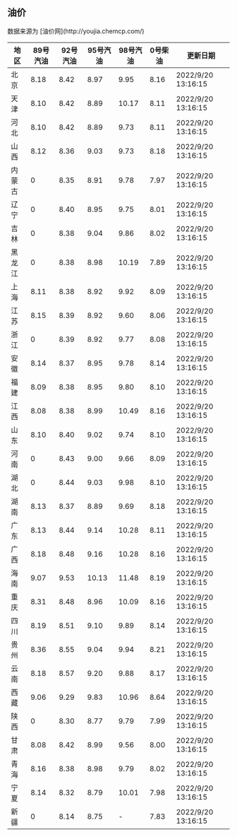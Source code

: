 
<!DOCTYPE html>
<html lang="zh-cn">
<head>
<link href="https://cdn.jsdelivr.net/gh/RookieFanzk/link/github.css" rel="stylesheet">
</head>

<body>
<h2>油价</h2>
<p>数据来源为 [油价网](http://youjia.chemcp.com/) </p>
<table>
<thead>
<tr>
<th>地区</th>
<th>89号汽油</th>
<th>92号汽油</th>
<th>95号汽油</th>
<th>98号汽油</th>
<th>0号柴油</th>
<th>更新日期</th>
</tr>
</thead>
<tbody>
<tr>
<td>北京</td>
<td>8.18</td>
<td>8.42</td>
<td>8.97</td>
<td>9.95</td>
<td>8.16</td>
<td>2022/9/20 13:16:15</td>
</tr>
<tr>
<td>天津</td>
<td>8.10</td>
<td>8.42</td>
<td>8.89</td>
<td>10.17</td>
<td>8.11</td>
<td>2022/9/20 13:16:15</td>
</tr>
<tr>
<td>河北</td>
<td>8.10</td>
<td>8.42</td>
<td>8.89</td>
<td>9.73</td>
<td>8.11</td>
<td>2022/9/20 13:16:15</td>
</tr>
<tr>
<td>山西</td>
<td>8.12</td>
<td>8.36</td>
<td>9.03</td>
<td>9.73</td>
<td>8.18</td>
<td>2022/9/20 13:16:15</td>
</tr>
<tr>
<td>内蒙古</td>
<td>0</td>
<td>8.35</td>
<td>8.91</td>
<td>9.78</td>
<td>7.97</td>
<td>2022/9/20 13:16:15</td>
</tr>
<tr>
<td>辽宁</td>
<td>0</td>
<td>8.40</td>
<td>8.95</td>
<td>9.75</td>
<td>8.01</td>
<td>2022/9/20 13:16:15</td>
</tr>
<tr>
<td>吉林</td>
<td>0</td>
<td>8.38</td>
<td>9.04</td>
<td>9.86</td>
<td>8.02</td>
<td>2022/9/20 13:16:15</td>
</tr>
<tr>
<td>黑龙江</td>
<td>0</td>
<td>8.38</td>
<td>8.98</td>
<td>10.19</td>
<td>7.89</td>
<td>2022/9/20 13:16:15</td>
</tr>
<tr>
<td>上海</td>
<td>8.11</td>
<td>8.38</td>
<td>8.92</td>
<td>9.92</td>
<td>8.09</td>
<td>2022/9/20 13:16:15</td>
</tr>
<tr>
<td>江苏</td>
<td>8.15</td>
<td>8.39</td>
<td>8.92</td>
<td>9.60</td>
<td>8.06</td>
<td>2022/9/20 13:16:15</td>
</tr>
<tr>
<td>浙江</td>
<td>0</td>
<td>8.39</td>
<td>8.92</td>
<td>9.77</td>
<td>8.08</td>
<td>2022/9/20 13:16:15</td>
</tr>
<tr>
<td>安徽</td>
<td>8.14</td>
<td>8.37</td>
<td>8.95</td>
<td>9.78</td>
<td>8.14</td>
<td>2022/9/20 13:16:15</td>
</tr>
<tr>
<td>福建</td>
<td>8.09</td>
<td>8.38</td>
<td>8.95</td>
<td>9.80</td>
<td>8.10</td>
<td>2022/9/20 13:16:15</td>
</tr>
<tr>
<td>江西</td>
<td>8.08</td>
<td>8.38</td>
<td>8.99</td>
<td>10.49</td>
<td>8.16</td>
<td>2022/9/20 13:16:15</td>
</tr>
<tr>
<td>山东</td>
<td>8.10</td>
<td>8.40</td>
<td>9.02</td>
<td>9.74</td>
<td>8.10</td>
<td>2022/9/20 13:16:15</td>
</tr>
<tr>
<td>河南</td>
<td>0</td>
<td>8.43</td>
<td>9.00</td>
<td>9.66</td>
<td>8.09</td>
<td>2022/9/20 13:16:15</td>
</tr>
<tr>
<td>湖北</td>
<td>0</td>
<td>8.44</td>
<td>9.03</td>
<td>9.98</td>
<td>8.10</td>
<td>2022/9/20 13:16:15</td>
</tr>
<tr>
<td>湖南</td>
<td>8.13</td>
<td>8.37</td>
<td>8.89</td>
<td>9.69</td>
<td>8.18</td>
<td>2022/9/20 13:16:15</td>
</tr>
<tr>
<td>广东</td>
<td>8.13</td>
<td>8.44</td>
<td>9.14</td>
<td>10.28</td>
<td>8.11</td>
<td>2022/9/20 13:16:15</td>
</tr>
<tr>
<td>广西</td>
<td>8.18</td>
<td>8.48</td>
<td>9.16</td>
<td>10.28</td>
<td>8.16</td>
<td>2022/9/20 13:16:15</td>
</tr>
<tr>
<td>海南</td>
<td>9.07</td>
<td>9.53</td>
<td>10.13</td>
<td>11.48</td>
<td>8.19</td>
<td>2022/9/20 13:16:15</td>
</tr>
<tr>
<td>重庆</td>
<td>8.31</td>
<td>8.48</td>
<td>8.96</td>
<td>10.09</td>
<td>8.16</td>
<td>2022/9/20 13:16:15</td>
</tr>
<tr>
<td>四川</td>
<td>8.19</td>
<td>8.51</td>
<td>9.10</td>
<td>9.89</td>
<td>8.14</td>
<td>2022/9/20 13:16:15</td>
</tr>
<tr>
<td>贵州</td>
<td>8.36</td>
<td>8.55</td>
<td>9.04</td>
<td>9.94</td>
<td>8.21</td>
<td>2022/9/20 13:16:15</td>
</tr>
<tr>
<td>云南</td>
<td>8.18</td>
<td>8.57</td>
<td>9.20</td>
<td>9.88</td>
<td>8.17</td>
<td>2022/9/20 13:16:15</td>
</tr>
<tr>
<td>西藏</td>
<td>9.06</td>
<td>9.29</td>
<td>9.83</td>
<td>10.96</td>
<td>8.64</td>
<td>2022/9/20 13:16:15</td>
</tr>
<tr>
<td>陕西</td>
<td>0</td>
<td>8.30</td>
<td>8.77</td>
<td>9.79</td>
<td>7.99</td>
<td>2022/9/20 13:16:15</td>
</tr>
<tr>
<td>甘肃</td>
<td>8.08</td>
<td>8.42</td>
<td>8.99</td>
<td>9.56</td>
<td>8.00</td>
<td>2022/9/20 13:16:15</td>
</tr>
<tr>
<td>青海</td>
<td>8.16</td>
<td>8.38</td>
<td>8.98</td>
<td>9.79</td>
<td>8.02</td>
<td>2022/9/20 13:16:15</td>
</tr>
<tr>
<td>宁夏</td>
<td>8.14</td>
<td>8.32</td>
<td>8.79</td>
<td>10.01</td>
<td>7.98</td>
<td>2022/9/20 13:16:15</td>
</tr>
<tr>
<td>新疆</td>
<td>0</td>
<td>8.14</td>
<td>8.75</td>
<td>-</td>
<td>7.83</td>
<td>2022/9/20 13:16:15</td>
</tr>
</tbody>
</table>
</body>
</html>
